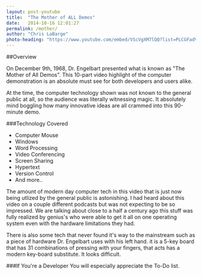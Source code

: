```yaml
---
layout: post-youtube
title:  "The Mother of ALL Demos"
date:   2014-10-16 12:01:27
permalink: /mother/
author: "Chris LaBarge"
photo-heading: "https://www.youtube.com/embed/VScVgXM7lQQ?list=PLCGFadV4FqU2yAqCzKaxnKKXgnJBUrKTE"
---
```


##Overview

On December 9th, 1968, Dr. Engelbart presented what is known as "The Mother of All Demos".
This 10-part video highlight of the computer demonstration is an absolute must see for 
both developers and users alike. 

  
At the time, the computer technology shown was not known to the general public
at all, so the audience was literally witnessing magic. It absolutely mind 
boggling how many innovative ideas are all crammed into this 90-minute demo.
 
###Technology Covered

- Computer Mouse
- Windows
- Word Processing
- Video Conferencing
- Screen Sharing
- Hypertext
- Version Control
- And more..

The amount of modern day computer tech in this video that is just now being utlized by the 
general public is astonishing.  I had heard about this video on a couple different podcasts 
but was not expecting to be so impressed. We are talking about close to a half
a century ago this stuff was fully realized by genius's who were able
to get it all on one operating system even with the hardware limitations they had.

There is also some tech that never found it's way to the mainstream such as a
piece of hardware Dr. Engelbart uses with his left hand.  it is a 5-key board 
that has 31 combinations of pressing with your fingers, that acts has a modern 
key-board substitute. It looks difficult.

###If You're a Developer
You will especially appreciate the To-Do list. 